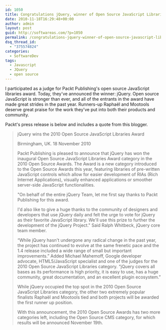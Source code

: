 ```yaml
---
id: 1050
title: Congratulations jQuery, winner of Open Source JavaScript Libraries Award
date: 2010-11-18T16:29:48+00:00
author: admin
layout: post
guid: http://softwareas.com/?p=1050
permalink: /congratulations-jquery-winner-of-open-source-javascript-libraries-award/
dsq_thread_id:
  - "375574824"
categories:
  - SoftwareDev
tags:
  - Javascript
  - JQuery
  - open source
---
```

I participated as a judge for Packt Publishing's open source JavaScript libraries award. Today, they've announced the winner: jQuery. Open source JavaScript is stronger than ever, and all of the entrants in the award have made great strides in the past year. Runners-up Raphaël and Mootools deserve great praise for the work they've put into both their products and community.

Packt's press release is below and includes a quote from this blogger.

<blockquote><p>jQuery wins the 2010 Open Source JavaScript Libraries Award

<p>Birmingham, UK. 18 November 2010

<p>Packt Publishing is pleased to announce that jQuery has won the inaugural Open Source JavaScript Libraries Award category in the 2010 Open Source Awards. The Award is a new category introduced to the Open Source Awards this year, featuring libraries of pre-written JavaScript controls which allow for easier development of RIAs (Rich Internet Applications), visually enhanced applications or smoother server-side JavaScript functionalities.

<p>"On behalf of the entire jQuery Team, let me first say thanks to Packt Publishing for this award.

<p>I'd also like to give a huge thanks to the community of designers and developers that use jQuery daily and felt the urge to vote for jQuery as their favorite JavaScript library. We'll use this prize to further the development of the jQuery Project." Said Ralph Whitbeck, jQuery core team member.

<p>“While jQuery hasn't undergone any radical change in the past year, the project has continued to evolve at the same frenetic pace and the 1.4 release included a wide range of small but important improvements.” Added Michael Mahemoff, Google developer advocate, HTML5/JavaScript specialist and one of the judges for the 2010 Open Source JavaScript Libraries category. “jQuery covers all bases as its performance is high priority, it is easy to use, has a huge community, great documentation, and an excellent plugin ecosystem.”

<p>While jQuery occupied the top spot in the 2010 Open Source JavaScript Libraries category, the other two extremely popular finalists Raphaël and Mootools tied and both projects will be awarded the first runner up position.

<p>With this announcement, the 2010 Open Source Awards has two more categories left, including the Open Source CMS category, for which results will be announced November 19th.</blockquote>